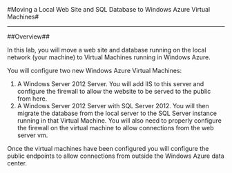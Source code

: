 ﻿<a name="Title" />
#Moving a Local Web Site and SQL Database to Windows Azure Virtual Machines#

---

<a name="Overview">
##Overview##

In this lab, you will move a web site and database running on the local network (your machine) to Virtual Machines running in Windows Azure.  

You will configure two new Windows Azure Virtual Machines:

1. A Windows Server 2012 Server.  You will add IIS to this server and configure the firewall to allow the website to be served to the public from here.
2. A Windows Server 2012 Server with SQL Server 2012.  You will then migrate the database from the local server to the SQL Server instance running in that Virtual Machine.  You will also need to properly configure the firewall on the virtual machine to allow connections from the web server vm. 

Once the virtual machines have been configured you will configure the public endpoints to allow connections from outside the Windows Azure data center.




